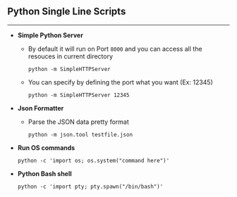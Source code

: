 ## Python Single Line Scripts

---

- **Simple Python Server**

	- By default it will run on Port `8000` and you can access all the resouces in current directory
	
	  `python -m SimpleHTTPServer`

  - You can specify by defining the port what you want (Ex: 12345)
  
    `python -m SimpleHTTPServer 12345`

- **Json Formatter**

  - Parse the JSON data pretty format
    
    `python -m json.tool testfile.json`

- **Run OS commands**

   `python -c 'import os; os.system("command here")'`

- **Python Bash shell**

   `python -c 'import pty; pty.spawn("/bin/bash")'`
